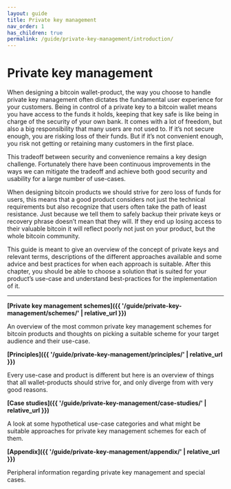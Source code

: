```yaml
---
layout: guide
title: Private key management
nav_order: 1
has_children: true
permalink: /guide/private-key-management/introduction/
---
```


<!--

Introduction to the private key management chapter

Why it exists
What's in it
How to use it
How to contribute

-->

# Private key management

When designing a bitcoin wallet-product, the way you choose to handle private key management often dictates the fundamental user experience for your customers. Being in control of a private key to a bitcoin wallet means you have access to the funds it holds, keeping that key safe is like being in charge of the security of your own bank. It comes with a lot of freedom, but also a big responsibility that many users are not used to. If it’s not secure enough, you are risking loss of their funds. But if it’s not convenient enough, you risk not getting or retaining many customers in the first place.

This tradeoff between security and convenience remains a key design challenge. Fortunately there have been continuous improvements in the ways we can mitigate the tradeoff and achieve both good security and usability for a large number of use-cases. 

When designing bitcoin products we should strive for zero loss of funds for users, this means that a good product considers not just the technical requirements but also recognize that users often take the path of least resistance. Just because we tell them to safely backup their private keys or recovery phrase doesn’t mean that they will. If they end up losing access to their valuable bitcoin it will reflect poorly not just on your product, but the whole bitcoin community.

This guide is meant to give an overview of the concept of private keys and relevant terms, descriptions of the different approaches available and some advice and best practices for when each approach is suitable. After this chapter, you should be able to choose a solution that is suited for your product’s use-case and understand best-practices for the implementation of it.

---

**[Private key management schemes]({{ '/guide/private-key-management/schemes/' | relative_url }})**

An overview of the most common private key management schemes for bitcoin products and thoughts on picking a suitable scheme for your target audience and their use-case.

**[Principles]({{ '/guide/private-key-management/principles/' | relative_url }})**

Every use-case and product is different but here is an overview of things that all wallet-products should strive for, and only diverge from with very good reasons.

**[Case studies]({{ '/guide/private-key-management/case-studies/' | relative_url }})**

A look at some hypothetical use-case categories and what might be suitable approaches for private key management schemes for each of them.

**[Appendix]({{ '/guide/private-key-management/appendix/' | relative_url }})**

Peripheral information regarding private key management and special cases.